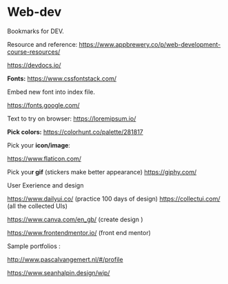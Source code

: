 # Web-dev

Bookmarks for DEV.

Resource and reference:
https://www.appbrewery.co/p/web-development-course-resources/

https://devdocs.io/


**Fonts:**
https://www.cssfontstack.com/

Embed new font into index file.

https://fonts.google.com/

Text to try on browser:
https://loremipsum.io/

**Pick colors:**
https://colorhunt.co/palette/281817

Pick your **icon/image**:

https://www.flaticon.com/

Pick you**r gif** (stickers make better appearance)
https://giphy.com/

User Exerience and design

https://www.dailyui.co/ (practice 100 days of design)
https://collectui.com/ (all the collected UIs)

https://www.canva.com/en_gb/ (create design )

https://www.frontendmentor.io/ (front end mentor)



Sample portfolios :

http://www.pascalvangemert.nl/#/profile

https://www.seanhalpin.design/wip/
